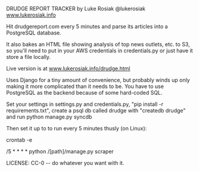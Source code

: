 DRUDGE REPORT TRACKER by Luke Rosiak @lukerosiak www.lukerosiak.info


Hit drudgereport.com every 5 minutes and parse its articles into a PostgreSQL database.


It also bakes an HTML file showing analysis of top news outlets, etc. to S3, so you'll need to put in your AWS credentials in credentials.py or just have it store a file locally.


Live version is at www.lukerosiak.info/drudge.html


Uses Django for a tiny amount of convenience, but probably winds up only making it more complicated than it needs to be. You have to use PostgreSQL as the backend because of some hard-coded SQL.

Set your settings in settings.py and credentials.py, "pip install -r requirements.txt", create a psql db called drudge with "createdb drudge" and run python manage.py syncdb


Then set it up to to run every 5 minutes thusly (on Linux):

crontab -e

/5 * * * * python /[path]/manage.py scraper


LICENSE: CC-0 -- do whatever you want with it.
